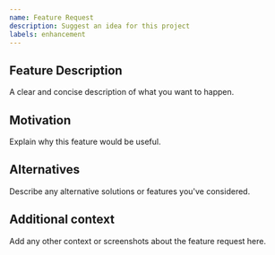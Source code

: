 ```yaml
---
name: Feature Request
description: Suggest an idea for this project
labels: enhancement
---
```


## Feature Description

A clear and concise description of what you want to happen.

## Motivation

Explain why this feature would be useful.

## Alternatives

Describe any alternative solutions or features you've considered.

## Additional context

Add any other context or screenshots about the feature request here.
